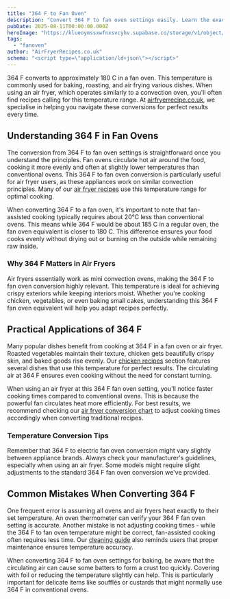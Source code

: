 ```yaml
---
title: "364 F to Fan Oven"
description: "Convert 364 F to fan oven settings easily. Learn the exact temperature conversion for air fryers and fan ovens with our simple guide."
pubDate: 2025-08-11T00:00:00.000Z
heroImage: "https://klueoymssxwfnxsvcyhv.supabase.co/storage/v1/object/public/md/364-f-to-fan-oven-b7f7f3f5.png"
tags:
  - "fanoven"
author: "AirFryerRecipes.co.uk"
schema: "<script type=\"application/ld+json\"></script>"
---
```


<p>364 F converts to approximately 180 C in a fan oven. This temperature is commonly used for baking, roasting, and air frying various dishes. When using an air fryer, which operates similarly to a convection oven, you'll often find recipes calling for this temperature range. At <a href=https://www.airfryerrecipe.co.uk>airfryerrecipe.co.uk</a>, we specialise in helping you navigate these conversions for perfect results every time.</p>

<h2>Understanding 364 F in Fan Ovens</h2>
<p>The conversion from 364 F to fan oven settings is straightforward once you understand the principles. Fan ovens circulate hot air around the food, cooking it more evenly and often at slightly lower temperatures than conventional ovens. This 364 F to fan oven conversion is particularly useful for air fryer users, as these appliances work on similar convection principles. Many of our <a href=https://www.airfryerrecipe.co.uk/recipes>air fryer recipes</a> use this temperature range for optimal cooking.</p>
<p>When converting 364 F to a fan oven, it's important to note that fan-assisted cooking typically requires about 20°C less than conventional ovens. This means while 364 F would be about 185 C in a regular oven, the fan oven equivalent is closer to 180 C. This difference ensures your food cooks evenly without drying out or burning on the outside while remaining raw inside.</p>

<h3>Why 364 F Matters in Air Fryers</h3>
<p>Air fryers essentially work as mini convection ovens, making the 364 F to fan oven conversion highly relevant. This temperature is ideal for achieving crispy exteriors while keeping interiors moist. Whether you're cooking chicken, vegetables, or even baking small cakes, understanding this 364 F fan oven equivalent will help you adapt recipes perfectly.</p>

<h2>Practical Applications of 364 F</h2>
<p>Many popular dishes benefit from cooking at 364 F in a fan oven or air fryer. Roasted vegetables maintain their texture, chicken gets beautifully crispy skin, and baked goods rise evenly. Our <a href=https://www.airfryerrecipe.co.uk/recipe-category/chicken>chicken recipes</a> section features several dishes that use this temperature for perfect results. The circulating air at 364 F ensures even cooking without the need for constant turning.</p>
<p>When using an air fryer at this 364 F fan oven setting, you'll notice faster cooking times compared to conventional ovens. This is because the powerful fan circulates heat more efficiently. For best results, we recommend checking our <a href=https://www.airfryerrecipe.co.uk/air-fryer-conversion-chart>air fryer conversion chart</a> to adjust cooking times accordingly when converting traditional recipes.</p>

<h3>Temperature Conversion Tips</h3>
<p>Remember that 364 F to electric fan oven conversion might vary slightly between appliance brands. Always check your manufacturer's guidelines, especially when using an air fryer. Some models might require slight adjustments to the standard 364 F fan oven conversion we've provided.</p>

<h2>Common Mistakes When Converting 364 F</h2>
<p>One frequent error is assuming all ovens and air fryers heat exactly to their set temperature. An oven thermometer can verify your 364 F fan oven setting is accurate. Another mistake is not adjusting cooking times - while the 364 F to fan oven temperature might be correct, fan-assisted cooking often requires less time. Our <a href=https://www.airfryerrecipe.co.uk/air-fryer-cleaner>cleaning guide</a> also reminds users that proper maintenance ensures temperature accuracy.</p>
<p>When converting 364 F to fan oven settings for baking, be aware that the circulating air can cause some batters to form a crust too quickly. Covering with foil or reducing the temperature slightly can help. This is particularly important for delicate items like soufflés or custards that might normally use 364 F in conventional ovens.</p>
